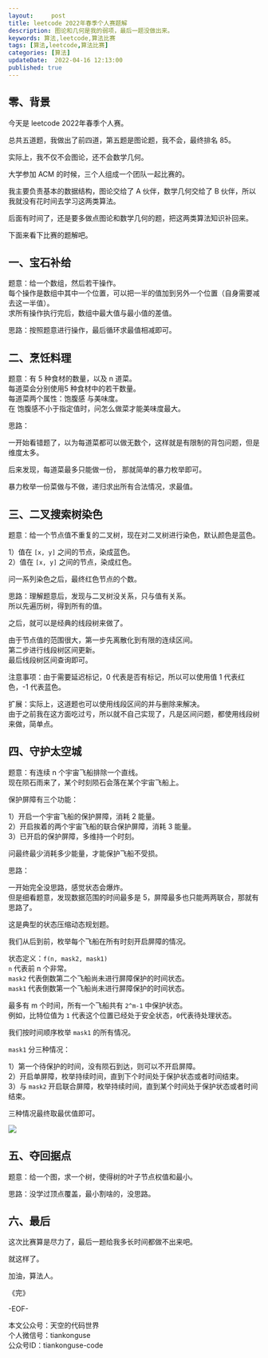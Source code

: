 ```yaml
---   
layout:     post  
title: leetcode 2022年春季个人赛题解 
description: 图论和几何是我的弱项，最后一题没做出来。       
keywords: 算法,leetcode,算法比赛  
tags: [算法,leetcode,算法比赛]    
categories: [算法]  
updateDate:  2022-04-16 12:13:00  
published: true  
---  
```



## 零、背景  


今天是 leetcode 2022年春季个人赛。  


总共五道题，我做出了前四道，第五题是图论题，我不会，最终排名 85。  


实际上，我不仅不会图论，还不会数学几何。  


大学参加 ACM 的时候，三个人组成一个团队一起比赛的。  


我主要负责基本的数据结构，图论交给了 A 伙伴，数学几何交给了 B 伙伴，所以我就没有花时间去学习这两类算法。  


后面有时间了，还是要多做点图论和数学几何的题，把这两类算法知识补回来。  


下面来看下比赛的题解吧。  


## 一、宝石补给  


题意：给一个数组，然后若干操作。  
每个操作是数组中其中一个位置，可以把一半的值加到另外一个位置（自身需要减去这一半值）。  
求所有操作执行完后，数组中最大值与最小值的差值。  



思路：按照题意进行操作，最后循环求最值相减即可。  


## 二、烹饪料理  


题意：有 5 种食材的数量，以及 n 道菜。  
每道菜会分别使用5 种食材中的若干数量。  
每道菜两个属性：饱腹感 与美味度。  
在 饱腹感不小于指定值时，问怎么做菜才能美味度最大。  



思路：  


一开始看错题了，以为每道菜都可以做无数个，这样就是有限制的背包问题，但是维度太多。  


后来发现，每道菜最多只能做一份， 那就简单的暴力枚举即可。  


暴力枚举一份菜做与不做，递归求出所有合法情况，求最值。  


## 三、二叉搜索树染色  


题意：给一个节点值不重复的二叉树，现在对二叉树进行染色，默认颜色是蓝色。  


1）值在 `[x, y]` 之间的节点，染成蓝色。  
2）值在 `[x, y]` 之间的节点，染成红色。  


问一系列染色之后，最终红色节点的个数。  



思路：理解题意后，发现与二叉树没关系，只与值有关系。  
所以先遍历树，得到所有的值。  


之后，就可以是经典的线段树来做了。  


由于节点值的范围很大，第一步先离散化到有限的连续区间。  
第二步进行线段树区间更新。  
最后线段树区间查询即可。  


注意事项：由于需要延迟标记，0 代表是否有标记，所以可以使用值 1 代表红色，-1 代表蓝色。  



扩展：实际上，这道题也可以使用线段区间的并与删除来解决。  
由于之前我在这方面吃过亏，所以就不自己实现了，凡是区间问题，都使用线段树来做，简单点。  


## 四、守护太空城  


题意：有连续 n 个宇宙飞船排除一个直线。  
现在陨石雨来了，某个时刻陨石会落在某个宇宙飞船上。  

保护屏障有三个功能：  


1）开启一个宇宙飞船的保护屏障，消耗 2 能量。  
2）开启挨着的两个宇宙飞船的联合保护屏障，消耗 3 能量。  
3）已开启的保护屏障，多维持一个时刻。  


问最终最少消耗多少能量，才能保护飞船不受损。  


思路：  


一开始完全没思路，感觉状态会爆炸。  
但是细看题意，发现数据范围的时间最多是 5，屏障最多也只能两两联合，那就有思路了。  


这是典型的状态压缩动态规划题。  


我们从后到前，枚举每个飞船在所有时刻开启屏障的情况。   


状态定义：`f(n, mask2, mask1)`  
`n` 代表前 n 个非常。  
`mask2` 代表倒数第二个飞船尚未进行屏障保护的时间状态。  
`mask1` 代表倒数第一个飞船尚未进行屏障保护的时间状态。


最多有 m 个时间，所有一个飞船共有 `2^m-1` 中保护状态。  
例如，比特位值为 `1` 代表这个位置已经处于安全状态，`0`代表待处理状态。   


我们按时间顺序枚举 `mask1` 的所有情况。  


`mask1` 分三种情况：  


1）第一个待保护的时间，没有陨石到达，则可以不开启屏障。  
2）开启单屏障，枚举持续时间，直到下个时间处于保护状态或者时间结束。  
3）与 `mask2` 开启联合屏障，枚举持续时间，直到某个时间处于保护状态或者时间结束。  


三种情况最终取最优值即可。  


![](https://res2022.tiankonguse.com/images/2022/04/16/001.png)



## 五、夺回据点  


题意：给一个图，求一个树，使得树的叶子节点权值和最小。  



思路：没学过顶点覆盖，最小割啥的，没思路。  


## 六、最后  


这次比赛算是尽力了，最后一题给我多长时间都做不出来吧。  


就这样了。  


加油，算法人。  


《完》  


-EOF-  



本文公众号：天空的代码世界  
个人微信号：tiankonguse  
公众号ID：tiankonguse-code  
  

